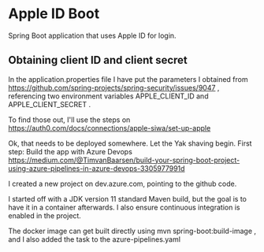 # Apple ID Boot
Spring Boot application that uses Apple ID for login.

## Obtaining client ID and client secret
In the application.properties file I have put the parameters I obtained from
https://github.com/spring-projects/spring-security/issues/9047 , referencing two
environment variables APPLE_CLIENT_ID and APPLE_CLIENT_SECRET .

To find those out, I'll use the steps on https://auth0.com/docs/connections/apple-siwa/set-up-apple 

Ok, that needs to be deployed somewhere. Let the Yak shaving begin. First step: Build the
app with Azure Devops https://medium.com/@TimvanBaarsen/build-your-spring-boot-project-using-azure-pipelines-in-azure-devops-3305977991d

I created a new project on dev.azure.com, pointing to the github code.

I started off with a JDK version 11 standard Maven build, but the goal is to have
it in a container afterwards. I also ensure continuous integration is enabled
in the project.

The docker image can get built directly using mvn spring-boot:build-image ,
and I also added the task to the azure-pipelines.yaml

